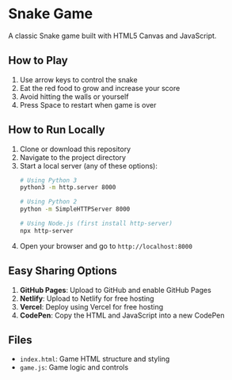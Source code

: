 # Snake Game

A classic Snake game built with HTML5 Canvas and JavaScript.

## How to Play
1. Use arrow keys to control the snake
2. Eat the red food to grow and increase your score
3. Avoid hitting the walls or yourself
4. Press Space to restart when game is over

## How to Run Locally
1. Clone or download this repository
2. Navigate to the project directory
3. Start a local server (any of these options):
   ```bash
   # Using Python 3
   python3 -m http.server 8000
   
   # Using Python 2
   python -m SimpleHTTPServer 8000
   
   # Using Node.js (first install http-server)
   npx http-server
   ```
4. Open your browser and go to `http://localhost:8000`

## Easy Sharing Options
1. **GitHub Pages**: Upload to GitHub and enable GitHub Pages
2. **Netlify**: Upload to Netlify for free hosting
3. **Vercel**: Deploy using Vercel for free hosting
4. **CodePen**: Copy the HTML and JavaScript into a new CodePen

## Files
- `index.html`: Game HTML structure and styling
- `game.js`: Game logic and controls
